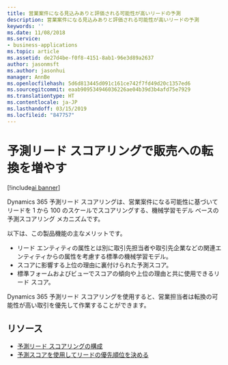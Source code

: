 ```yaml
---
title: 営業案件になる見込みありと評価される可能性が高いリードの予測
description: 営業案件になる見込みありと評価される可能性が高いリードの予測
keywords: ''
ms.date: 11/08/2018
ms.service:
- business-applications
ms.topic: article
ms.assetid: de27d4be-f0f8-4151-8ab1-96e3d89a2637
author: jasonmsft
ms.author: jasonhui
manager: AnnBe
ms.openlocfilehash: 5d6d813445d091c161ce742f7fd49d20c1357ed6
ms.sourcegitcommit: eaab909534946036226ae04b39d3b4afd75e7929
ms.translationtype: HT
ms.contentlocale: ja-JP
ms.lasthandoff: 03/15/2019
ms.locfileid: "847757"
---
```

# <a name="increase-sales-conversions-with-predictive-lead-scoring"></a>予測リード スコアリングで販売への転換を増やす

[!include[ai banner](../includes/ai.md)] 

Dynamics 365 予測リード スコアリングは、営業案件になる可能性に基づいてリードを 1 から 100 のスケールでスコアリングする、機械学習モデル ベースの予測スコアリング メカニズムです。 

以下は、この製品機能の主なメリットです。 

-  リード エンティティの属性とは別に取引先担当者や取引先企業などの関連エンティティからの属性を考慮する標準の機械学習モデル。 
-  スコアに影響する上位の理由に裏付けられた予測スコア。 
-  標準フォームおよびビューでスコアの傾向や上位の理由と共に使用できるリード スコア。 

Dynamics 365 予測リード スコアリングを使用すると、営業担当者は転換の可能性が高い取引を優先して作業することができます。 

## <a name="resources"></a>リソース

- [予測リード スコアリングの構成](https://docs.microsoft.com/dynamics365/ai/sales/configure-enable-dynamics-365-ai-sales#configure-predictive-lead-scoring)
- [予測スコアを使用してリードの優先順位を決める](https://docs.microsoft.com/dynamics365/ai/sales/work-predictive-lead-scoring)
